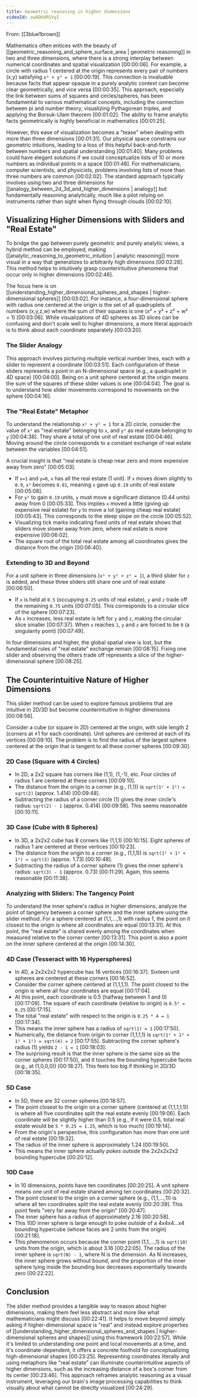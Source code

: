 ```yaml
---
title: Geometric reasoning in higher dimensions
videoId: zwAD6dRSVyI
---
```


From: [[3blue1brown]] <br/> 

Mathematics often entices with the beauty of [[geometric_reasoning_and_sphere_surface_area | geometric reasoning]] in two and three dimensions, where there is a strong interplay between numerical coordinates and spatial visualization <a class="yt-timestamp" data-t="00:00:06">[00:00:06]</a>. For example, a circle with radius 1 centered at the origin represents every pair of numbers (x,y) satisfying `x² + y² = 1` <a class="yt-timestamp" data-t="00:00:19">[00:00:19]</a>. This connection is invaluable because facts that appear opaque in a purely analytic context can become clear geometrically, and vice versa <a class="yt-timestamp" data-t="00:00:35">[00:00:35]</a>. This approach, especially the link between sums of squares and circles/spheres, has been fundamental to various mathematical concepts, including the connection between pi and number theory, visualizing Pythagorean triples, and applying the Borsuk-Ulam theorem <a class="yt-timestamp" data-t="00:01:02">[00:01:02]</a>. The ability to frame analytic facts geometrically is highly beneficial in mathematics <a class="yt-timestamp" data-t="00:01:25">[00:01:25]</a>.

However, this ease of visualization becomes a "tease" when dealing with more than three dimensions <a class="yt-timestamp" data-t="00:01:31">[00:01:31]</a>. Our physical space constrains our geometric intuitions, leading to a loss of this helpful back-and-forth between numbers and spatial understanding <a class="yt-timestamp" data-t="00:01:40">[00:01:40]</a>. Many problems could have elegant solutions if we could conceptualize lists of 10 or more numbers as individual points in a space <a class="yt-timestamp" data-t="00:01:48">[00:01:48]</a>. For mathematicians, computer scientists, and physicists, problems involving lists of more than three numbers are common <a class="yt-timestamp" data-t="00:02:02">[00:02:02]</a>. The standard approach typically involves using two and three dimensions for [[analogy_between_2d_3d_and_higher_dimensions | analogy]] but fundamentally reasoning analytically, much like a pilot relying on instruments rather than sight when flying through clouds <a class="yt-timestamp" data-t="00:02:10">[00:02:10]</a>.

## Visualizing Higher Dimensions with Sliders and "Real Estate"

To bridge the gap between purely geometric and purely analytic views, a hybrid method can be employed, making [[analytic_reasoning_to_geometric_intuition | analytic reasoning]] more visual in a way that generalizes to arbitrarily high dimensions <a class="yt-timestamp" data-t="00:02:28">[00:02:28]</a>. This method helps to intuitively grasp counterintuitive phenomena that occur only in higher dimensions <a class="yt-timestamp" data-t="00:02:46">[00:02:46]</a>.

The focus here is on [[understanding_higher_dimensional_spheres_and_shapes | higher-dimensional spheres]] <a class="yt-timestamp" data-t="00:03:02">[00:03:02]</a>. For instance, a four-dimensional sphere with radius one centered at the origin is the set of all quadruplets of numbers (x,y,z,w) where the sum of their squares is one (x² + y² + z² + w² = 1) <a class="yt-timestamp" data-t="00:03:06">[00:03:06]</a>. While visualizations of 4D spheres as 3D slices can be confusing and don't scale well to higher dimensions, a more literal approach is to think about each coordinate separately <a class="yt-timestamp" data-t="00:03:20">[00:03:20]</a>.

### The Slider Analogy

This approach involves picturing multiple vertical number lines, each with a slider to represent a coordinate <a class="yt-timestamp" data-t="00:03:51">[00:03:51]</a>. Each configuration of these sliders represents a point in an N-dimensional space (e.g., a quadruplet in 4D space) <a class="yt-timestamp" data-t="00:04:00">[00:04:00]</a>. Being on a unit sphere centered at the origin means the sum of the squares of these slider values is one <a class="yt-timestamp" data-t="00:04:04">[00:04:04]</a>. The goal is to understand how slider movements correspond to movements on the sphere <a class="yt-timestamp" data-t="00:04:16">[00:04:16]</a>.

### The "Real Estate" Metaphor

To understand the relationship `x² + y² = 1` for a 2D circle, consider the value of `x²` as "real estate" belonging to `x`, and `y²` as real estate belonging to `y` <a class="yt-timestamp" data-t="00:04:38">[00:04:38]</a>. They share a total of one unit of real estate <a class="yt-timestamp" data-t="00:04:46">[00:04:46]</a>. Moving around the circle corresponds to a constant exchange of real estate between the variables <a class="yt-timestamp" data-t="00:04:51">[00:04:51]</a>.

A crucial insight is that "real estate is cheap near zero and more expensive away from zero" <a class="yt-timestamp" data-t="00:05:03">[00:05:03]</a>.
*   If `x=1` and `y=0`, `x` has all the real estate (1 unit). If `x` moves down slightly to `0.9`, `x²` becomes `0.81`, meaning `x` gave up `0.19` units of real estate <a class="yt-timestamp" data-t="00:05:08">[00:05:08]</a>.
*   For `y²` to gain `0.19` units, `y` must move a significant distance (0.44 units) away from 0 <a class="yt-timestamp" data-t="00:05:33">[00:05:33]</a>. This implies `x` moved a little (giving up expensive real estate) for `y` to move a lot (gaining cheap real estate) <a class="yt-timestamp" data-t="00:05:43">[00:05:43]</a>. This corresponds to the steep slope on the circle <a class="yt-timestamp" data-t="00:05:52">[00:05:52]</a>.
*   Visualizing tick marks indicating fixed units of real estate shows that sliders move slower away from zero, where real estate is more expensive <a class="yt-timestamp" data-t="00:06:02">[00:06:02]</a>.
*   The square root of the total real estate among all coordinates gives the distance from the origin <a class="yt-timestamp" data-t="00:06:40">[00:06:40]</a>.

### Extending to 3D and Beyond

For a unit sphere in three dimensions (`x² + y² + z² = 1`), a third slider for `z` is added, and these three sliders still share one unit of real estate <a class="yt-timestamp" data-t="00:06:50">[00:06:50]</a>.
*   If `x` is held at `0.5` (occupying `0.25` units of real estate), `y` and `z` trade off the remaining `0.75` units <a class="yt-timestamp" data-t="00:07:05">[00:07:05]</a>. This corresponds to a circular slice of the sphere <a class="yt-timestamp" data-t="00:07:23">[00:07:23]</a>.
*   As `x` increases, less real estate is left for `y` and `z`, making the circular slice smaller <a class="yt-timestamp" data-t="00:07:37">[00:07:37]</a>. When `x` reaches `1`, `y` and `z` are forced to be `0` (a singularity point) <a class="yt-timestamp" data-t="00:07:49">[00:07:49]</a>.

In four dimensions and higher, the global spatial view is lost, but the fundamental rules of "real estate" exchange remain <a class="yt-timestamp" data-t="00:08:15">[00:08:15]</a>. Fixing one slider and observing the others trade off represents a slice of the higher-dimensional sphere <a class="yt-timestamp" data-t="00:08:25">[00:08:25]</a>.

## The Counterintuitive Nature of Higher Dimensions

This slider method can be used to explore famous problems that are intuitive in 2D/3D but become counterintuitive in higher dimensions <a class="yt-timestamp" data-t="00:08:56">[00:08:56]</a>.

Consider a cube (or square in 2D) centered at the origin, with side length 2 (corners at ±1 for each coordinate). Unit spheres are centered at each of its vertices <a class="yt-timestamp" data-t="00:09:10">[00:09:10]</a>. The problem is to find the radius of the largest sphere centered at the origin that is tangent to all these corner spheres <a class="yt-timestamp" data-t="00:09:30">[00:09:30]</a>.

### 2D Case (Square with 4 Circles)

*   In 2D, a 2x2 square has corners like (1,1), (1,-1), etc. Four circles of radius 1 are centered at these corners <a class="yt-timestamp" data-t="00:09:10">[00:09:10]</a>.
*   The distance from the origin to a corner (e.g., (1,1)) is `sqrt(1² + 1²) = sqrt(2)` (approx. 1.414) <a class="yt-timestamp" data-t="00:09:48">[00:09:48]</a>.
*   Subtracting the radius of a corner circle (1) gives the inner circle's radius: `sqrt(2) - 1` (approx. 0.414) <a class="yt-timestamp" data-t="00:09:58">[00:09:58]</a>. This seems reasonable <a class="yt-timestamp" data-t="00:10:11">[00:10:11]</a>.

### 3D Case (Cube with 8 Spheres)

*   In 3D, a 2x2x2 cube has 8 corners like (1,1,1) <a class="yt-timestamp" data-t="00:10:15">[00:10:15]</a>. Eight spheres of radius 1 are centered at these vertices <a class="yt-timestamp" data-t="00:10:23">[00:10:23]</a>.
*   The distance from the origin to a corner (e.g., (1,1,1)) is `sqrt(1² + 1² + 1²) = sqrt(3)` (approx. 1.73) <a class="yt-timestamp" data-t="00:10:48">[00:10:48]</a>.
*   Subtracting the radius of a corner sphere (1) gives the inner sphere's radius: `sqrt(3) - 1` (approx. 0.73) <a class="yt-timestamp" data-t="00:11:29">[00:11:29]</a>. Again, this seems reasonable <a class="yt-timestamp" data-t="00:11:38">[00:11:38]</a>.

### Analyzing with Sliders: The Tangency Point

To understand the inner sphere's radius in higher dimensions, analyze the point of tangency between a corner sphere and the inner sphere using the slider method. For a sphere centered at (1,1,...,1) with radius 1, the point on it closest to the origin is where all coordinates are equal <a class="yt-timestamp" data-t="00:13:31">[00:13:31]</a>. At this point, the "real estate" is shared evenly among the coordinates when measured relative to the corner center <a class="yt-timestamp" data-t="00:13:31">[00:13:31]</a>. This point is also a point on the inner sphere centered at the origin <a class="yt-timestamp" data-t="00:14:30">[00:14:30]</a>.

### 4D Case (Tesseract with 16 Hyperspheres)

*   In 4D, a 2x2x2x2 hypercube has 16 vertices <a class="yt-timestamp" data-t="00:16:37">[00:16:37]</a>. Sixteen unit spheres are centered at these corners <a class="yt-timestamp" data-t="00:16:52">[00:16:52]</a>.
*   Consider the corner sphere centered at (1,1,1,1). The point closest to the origin is where all four coordinates are equal <a class="yt-timestamp" data-t="00:17:04">[00:17:04]</a>.
*   At this point, each coordinate is 0.5 (halfway between 1 and 0) <a class="yt-timestamp" data-t="00:17:09">[00:17:09]</a>. The square of each coordinate (relative to origin) is `0.5² = 0.25` <a class="yt-timestamp" data-t="00:17:15">[00:17:15]</a>.
*   The total "real estate" with respect to the origin is `0.25 * 4 = 1` <a class="yt-timestamp" data-t="00:17:34">[00:17:34]</a>.
*   This means the inner sphere has a radius of `sqrt(1) = 1` <a class="yt-timestamp" data-t="00:17:50">[00:17:50]</a>.
*   Numerically, the distance from origin to corner (1,1,1,1) is `sqrt(1² + 1² + 1² + 1²) = sqrt(4) = 2` <a class="yt-timestamp" data-t="00:17:55">[00:17:55]</a>. Subtracting the corner sphere's radius (1) yields `2 - 1 = 1` <a class="yt-timestamp" data-t="00:18:03">[00:18:03]</a>.
*   The surprising result is that the inner sphere is the same size as the corner spheres <a class="yt-timestamp" data-t="00:17:50">[00:17:50]</a>, and it touches the bounding hypercube faces (e.g., at (1,0,0,0)) <a class="yt-timestamp" data-t="00:18:27">[00:18:27]</a>. This feels too big if thinking in 2D/3D <a class="yt-timestamp" data-t="00:18:35">[00:18:35]</a>.

### 5D Case

*   In 5D, there are 32 corner spheres <a class="yt-timestamp" data-t="00:18:57">[00:18:57]</a>.
*   The point closest to the origin on a corner sphere (centered at (1,1,1,1,1)) is where all five coordinates split the real estate evenly <a class="yt-timestamp" data-t="00:19:06">[00:19:06]</a>. Each coordinate will be slightly higher than 0.5 (e.g., if it were 0.5, total real estate would be `5 * 0.25 = 1.25`, which is too much) <a class="yt-timestamp" data-t="00:19:14">[00:19:14]</a>.
*   From the origin's perspective, this configuration has more than one unit of real estate <a class="yt-timestamp" data-t="00:19:32">[00:19:32]</a>.
*   The radius of the inner sphere is approximately 1.24 <a class="yt-timestamp" data-t="00:19:50">[00:19:50]</a>.
*   This means the inner sphere actually *pokes outside* the 2x2x2x2x2 bounding hypercube <a class="yt-timestamp" data-t="00:20:12">[00:20:12]</a>.

### 10D Case

*   In 10 dimensions, points have ten coordinates <a class="yt-timestamp" data-t="00:20:25">[00:20:25]</a>. A unit sphere means one unit of real estate shared among ten coordinates <a class="yt-timestamp" data-t="00:20:32">[00:20:32]</a>.
*   The point closest to the origin on a corner sphere (e.g., (1,1,...,1)) is where all ten coordinates split the real estate evenly <a class="yt-timestamp" data-t="00:20:39">[00:20:39]</a>. This point feels "very far away from the origin" <a class="yt-timestamp" data-t="00:20:47">[00:20:47]</a>.
*   The inner sphere has a radius of approximately 2.16 <a class="yt-timestamp" data-t="00:20:58">[00:20:58]</a>.
*   This 10D inner sphere is large enough to poke *outside* of a 4x4x4...x4 bounding hypercube (whose faces are 2 units from the origin) <a class="yt-timestamp" data-t="00:21:18">[00:21:18]</a>.
*   This phenomenon occurs because the corner point (1,1,...,1) is `sqrt(10)` units from the origin, which is about 3.16 <a class="yt-timestamp" data-t="00:22:05">[00:22:05]</a>. The radius of the inner sphere is `sqrt(N) - 1`, where N is the dimension. As N increases, the inner sphere grows without bound, and the proportion of the inner sphere lying inside the bounding box decreases exponentially towards zero <a class="yt-timestamp" data-t="00:22:22">[00:22:22]</a>.

## Conclusion

The slider method provides a tangible way to reason about higher dimensions, making them feel less abstract and more like what mathematicians might discuss <a class="yt-timestamp" data-t="00:22:41">[00:22:41]</a>. It helps to move beyond simply asking if higher-dimensional space is "real" and instead explore properties of [[understanding_higher_dimensional_spheres_and_shapes | higher-dimensional spheres and shapes]] using this framework <a class="yt-timestamp" data-t="00:22:57">[00:22:57]</a>. While it's limited to understanding one point and local movements at a time, and it's coordinate-dependent, it offers a concrete foothold for conceptualizing high-dimensional shapes <a class="yt-timestamp" data-t="00:23:25">[00:23:25]</a>. Representing coordinates literally and using metaphors like "real estate" can illuminate counterintuitive aspects of higher dimensions, such as the increasing distance of a box's corner from its center <a class="yt-timestamp" data-t="00:23:46">[00:23:46]</a>. This approach reframes analytic reasoning as a visual instrument, leveraging our brain's image processing capabilities to think visually about what cannot be directly visualized <a class="yt-timestamp" data-t="00:24:29">[00:24:29]</a>.